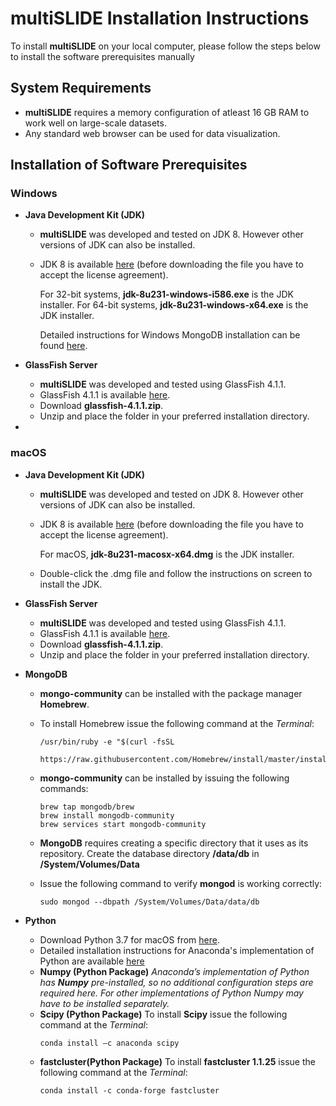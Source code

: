 # multiSLIDE Installation Instructions  

To install **multiSLIDE** on your local computer, please follow the steps below to install the software prerequisites manually 

## System Requirements  

*	**multiSLIDE** requires a memory configuration of atleast 16 GB RAM to work well on large-scale datasets. 
*	Any standard web browser can be used for data visualization.

## Installation of Software Prerequisites  

### Windows 

*	**Java Development Kit (JDK)**

	*	**multiSLIDE** was developed and tested on JDK 8. However other versions of JDK can also be installed. 
	*	JDK 8 is available [here](https://www.oracle.com/technetwork/java/javase/downloads/jdk8-downloads-2133151.html) (before downloading the file you have to accept the license agreement).

		For 32-bit systems, **jdk-8u231-windows-i586.exe** is the JDK installer.
		For 64-bit systems, **jdk-8u231-windows-x64.exe** is the JDK installer.

		Detailed  instructions for Windows MongoDB installation can be found [here](https://docs.oracle.com/javase/8/docs/technotes/guides/install/windows_jdk_install.html).

*	**GlassFish Server**

	*	**multiSLIDE** was developed and tested using GlassFish 4.1.1.
	*	GlassFish 4.1.1 is available [here](https://download.oracle.com/glassfish/4.1.1/release/index.html).
	*	Download **glassfish-4.1.1.zip**.
	*	Unzip and place the folder in your preferred installation directory.

*	


### macOS 

* **Java Development Kit (JDK)**

	*	**multiSLIDE** was developed and tested on JDK 8. However other versions of JDK can also be installed. 
	*	JDK 8 is available [here](https://www.oracle.com/technetwork/java/javase/downloads/jdk8-downloads-2133151.html) (before downloading the file you have to accept the license agreement).

		For macOS, **jdk-8u231-macosx-x64.dmg** is the JDK installer. 
	*	Double-click the .dmg file and follow the instructions on screen to install the JDK.

* **GlassFish Server**

	*	**multiSLIDE** was developed and tested using GlassFish 4.1.1.
	*	GlassFish 4.1.1 is available [here](https://download.oracle.com/glassfish/4.1.1/release/index.html).
	*	Download **glassfish-4.1.1.zip**.
	*	Unzip and place the folder in your preferred installation directory.	

* **MongoDB**

	*	**mongo-community** can be installed with the package manager **Homebrew**.
	*	To install Homebrew issue the following command at the _Terminal_:

		<pre><code>/usr/bin/ruby -e "$(curl -fsSL 
			https://raw.githubusercontent.com/Homebrew/install/master/install)" </code></pre>
	*	**mongo-community** can be installed by issuing the following commands:

		<pre><code>brew tap mongodb/brew
		brew install mongodb-community
		brew services start mongodb-community </code></pre>
	*	**MongoDB** requires creating a specific directory that it uses as its repository. Create the database directory **/data/db** in **/System/Volumes/Data**
	*	Issue the following command to verify **mongod** is working correctly:
		<pre><code>sudo mongod --dbpath /System/Volumes/Data/data/db </code></pre> 

* **Python**
	
	*	Download Python 3.7 for macOS from [here](https://www.anaconda.com/distribution/#macos).
	*	Detailed installation instructions for Anaconda's implementation of Python are available [here](https://docs.anaconda.com/anaconda/install/mac-os/)
	*	**Numpy (Python Package)** _Anaconda’s implementation of Python has **Numpy** pre-installed, so no
additional configuration steps are required here. For other implementations
of Python Numpy may have to be installed separately._
	*	**Scipy (Python Package)**
		To install **Scipy** issue the following command at the _Terminal_:
		<pre><code>conda install –c anaconda scipy</code></pre>
	*	**fastcluster(Python Package)**
		To install **fastcluster 1.1.25** issue the following command at the _Terminal_:
		<pre><code>conda install -c conda-forge fastcluster</code></pre>






